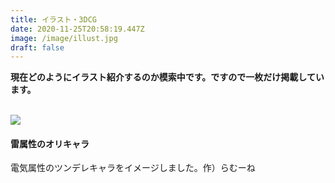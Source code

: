 ```yaml
---
title: イラスト・3DCG
date: 2020-11-25T20:58:19.447Z
image: /image/illust.jpg
draft: false
---
```

**現在どのようにイラスト紹介するのか模索中です。ですので一枚だけ掲載しています。**
<br><br>

![](/image/illust_ramune_00.png)

#### 雷属性のオリキャラ
電気属性のツンデレキャラをイメージしました。作）らむーね
